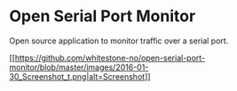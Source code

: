 # Open Serial Port Monitor

Open source application to monitor traffic over a serial port.

[[https://github.com/whitestone-no/open-serial-port-monitor/blob/master/images/2016-01-30_Screenshot_t.png|alt=Screenshot]]
